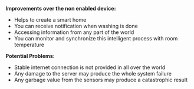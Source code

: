 
**Improvements over the non enabled device:**
- Helps to create a smart home 
- You can receive notification when washing is done
- Accessing information from any part of the world
- You can monitor and synchronize this intelligent process with room temperature

**Potential Problems:**
- Stable internet connection is not provided in all over the world 
- Any damage to the server may produce the whole system failure
- Any garbage value from the sensors may produce a catastrophic result 


